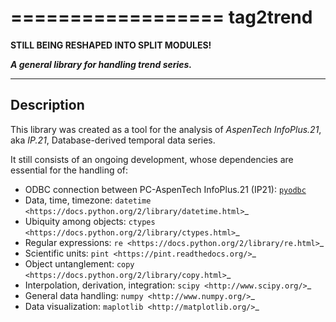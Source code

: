 ==================
**tag2trend**
==================

**STILL BEING RESHAPED INTO SPLIT MODULES!**

***A general library for handling trend series.***

----------------
**Description**
----------------

This library was created as a tool for the analysis of *AspenTech InfoPlus.21*, aka *IP.21*, Database-derived temporal data series.

It still consists of an ongoing development, whose dependencies are essential for the handling of:

* ODBC connection between PC-AspenTech InfoPlus.21 (IP21): <a href="http://code.google.com/archive/p/pyodbc">`pyodbc`</a>
* Data, time, timezone: `datetime <https://docs.python.org/2/library/datetime.html>`_
* Ubiquity among objects: `ctypes <https://docs.python.org/2/library/ctypes.html>`_
* Regular expressions: `re <https://docs.python.org/2/library/re.html>`_
* Scientific units: `pint <https://pint.readthedocs.org/>`_
* Object untanglement: `copy <https://docs.python.org/2/library/copy.html>`_
* Interpolation, derivation, integration: `scipy <http://www.scipy.org/>`_
* General data handling: `numpy <http://www.numpy.org/>`_
* Data visualization: `maplotlib <http://matplotlib.org/>`_


